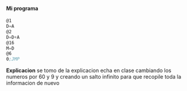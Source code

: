 #### Mi programa

```asm
@1 
D=A 
@2 
D=D+A 
@16 
M=D 
@6 
0;JMP
```
**Explicacion**
se tomo de la explicacion echa en clase cambiando los numeros por 60 y 9 y creando un salto infinito para que recopile toda la informacion de nuevo 
